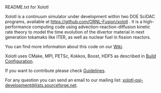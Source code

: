 README.txt for Xolotl

Xolotl is a continuum simulator under development within two DOE SciDAC programs, available at https://github.com/ORNL-Fusion/xolotl . It is a high-performance computing code using advection-reaction-diffusion kinetic rate theory to model the time evolution of the divertor material in next generation tokamaks like ITER, as well as nuclear fuel in fission reactors.

You can find more information about this code on our [Wiki](https://github.com/ORNL-Fusion/xolotl/wiki).

Xolotl uses CMake, MPI, PETSc, Kokkos, Boost, HDF5 as described in [Build Configuration](https://github.com/ORNL-Fusion/xolotl/wiki/Build-Configuration).

If you want to contribute please check [Guidelines](https://github.com/ORNL-Fusion/xolotl/wiki/Guidelines).

For any question you can send an email to our mailing list: xolotl-psi-development@lists.sourceforge.net.
